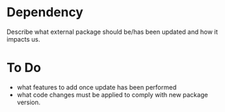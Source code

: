 # Dependency

Describe what external package should be/has been updated and how it impacts us.

# To Do
- what features to add once update has been performed
- what code changes must be applied to comply with new package version.